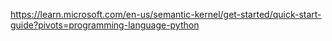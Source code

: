 https://learn.microsoft.com/en-us/semantic-kernel/get-started/quick-start-guide?pivots=programming-language-python
